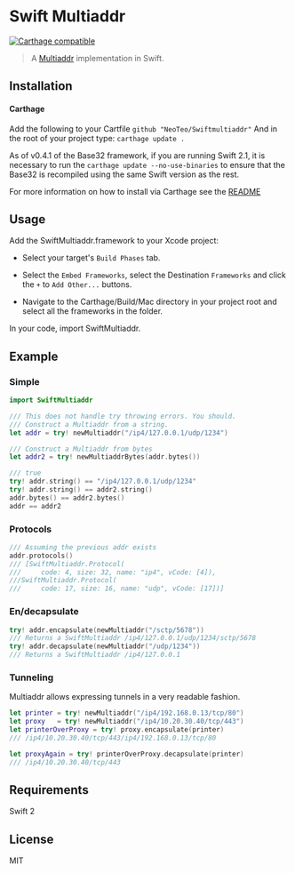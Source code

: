 Swift Multiaddr
===============

[![Carthage compatible](https://img.shields.io/badge/Carthage-compatible-4BC51D.svg?style=flat)](https://github.com/Carthage/Carthage)

> A [Multiaddr](https://github.com/jbenet/multiaddr) implementation in Swift.

## Installation
#### Carthage
Add the following to your Cartfile
	`github "NeoTeo/Swiftmultiaddr"`
And in the root of your project type:
	`carthage update .`

As of v0.4.1 of the Base32 framework, if you are running Swift 2.1, it is necessary to run the `carthage update --no-use-binaries` to ensure that the Base32 is recompiled using the same Swift version as the rest.

For more information on how to install via Carthage see the [README](https://github.com/Carthage/Carthage#adding-frameworks-to-an-application)

## Usage
Add the SwiftMultiaddr.framework to your Xcode project:
- Select your target's `Build Phases` tab.

- Select the `Embed Frameworks`, select the Destination `Frameworks` and click the `+` to `Add Other...` buttons.

- Navigate to the Carthage/Build/Mac directory in your project root and select all the frameworks in the folder.

In your code, import SwiftMultiaddr.
## Example
### Simple
```Swift
import SwiftMultiaddr

/// This does not handle try throwing errors. You should.
/// Construct a Multiaddr from a string.
let addr = try! newMultiaddr("/ip4/127.0.0.1/udp/1234")

/// Construct a Multiaddr from bytes
let addr2 = try! newMultiaddrBytes(addr.bytes())

/// true
try! addr.string() == "/ip4/127.0.0.1/udp/1234"
try! addr.string() == addr2.string()
addr.bytes() == addr2.bytes()
addr == addr2
```

### Protocols
```Swift
/// Assuming the previous addr exists
addr.protocols()
/// [SwiftMultiaddr.Protocol(
///		code: 4, size: 32, name: "ip4", vCode: [4]), 
///SwiftMultiaddr.Protocol(
///		code: 17, size: 16, name: "udp", vCode: [17])] 
```

### En/decapsulate
```Swift
try! addr.encapsulate(newMultiaddr("/sctp/5678"))
/// Returns a SwiftMultiaddr /ip4/127.0.0.1/udp/1234/sctp/5678
try! addr.decapsulate(newMultiaddr("/udp/1234"))
/// Returns a SwiftMultiaddr /ip4/127.0.0.1
```

### Tunneling
Multiaddr allows expressing tunnels in a very readable fashion.
```Swift
let printer = try! newMultiaddr("/ip4/192.168.0.13/tcp/80")
let proxy   = try! newMultiaddr("/ip4/10.20.30.40/tcp/443")
let printerOverProxy = try! proxy.encapsulate(printer)
/// /ip4/10.20.30.40/tcp/443/ip4/192.168.0.13/tcp/80

let proxyAgain = try! printerOverProxy.decapsulate(printer) 
/// /ip4/10.20.30.40/tcp/443
```
## Requirements
 Swift 2

## License
MIT